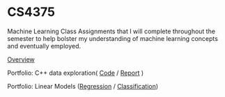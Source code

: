 # CS4375
Machine Learning Class
 Assignments that I will complete throughout the semester to help bolster my understanding of machine learning concepts and eventually employed.
 
 [Overview](https://github.com/TrayBanks/CS4375/blob/4b31d805f1e25f1855abee485b819fceaa62c2f8/CS4375%20Overview.pdf)
 
 Portfolio: C++ data exploration(  [Code](https://github.com/TrayBanks/CS4375/blob/8782256caf538d640b0b4647f5fe229fb954430c/DataExploration.cpp)
 /  [Report](https://github.com/TrayBanks/CS4375/blob/e81425b2cc5d0841fdd260ad1446a9d73bb0f038/Data%20Exploration%20Report.pdf)
)
 
 Portfolio: Linear Models ([Regression](https://github.com/TrayBanks/CS4375/blob/085faf5c574c8f69907d08886627753fa5a9e851/Regression.rmd) / [Classification](https://github.com/TrayBanks/CS4375/blob/085faf5c574c8f69907d08886627753fa5a9e851/Regression.rmd))
 
